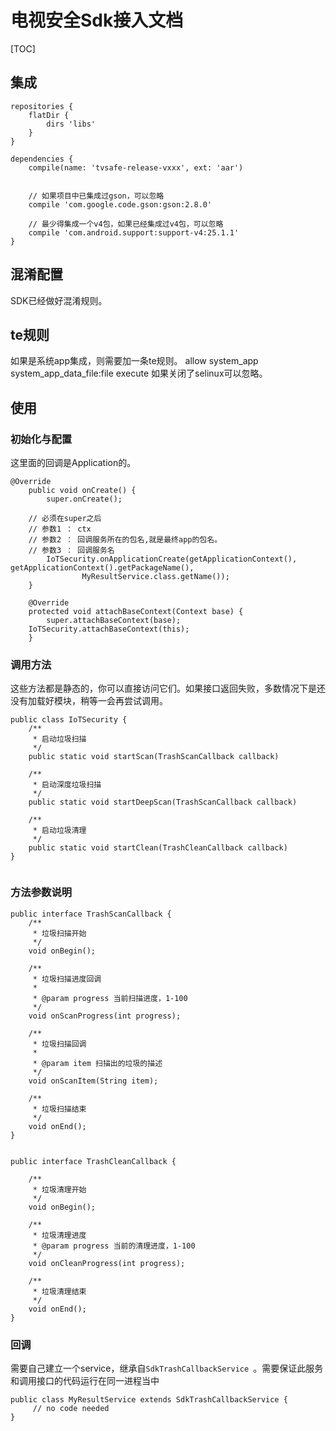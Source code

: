 # 电视安全Sdk接入文档 

 [TOC] 


## 集成
```
repositories {
    flatDir {
        dirs 'libs'
    }
}

dependencies {
    compile(name: 'tvsafe-release-vxxx', ext: 'aar')
   

	// 如果项目中已集成过gson，可以忽略
    compile 'com.google.code.gson:gson:2.8.0'
    
    // 最少得集成一个v4包，如果已经集成过v4包，可以忽略
    compile 'com.android.support:support-v4:25.1.1'
}
```

## 混淆配置
SDK已经做好混淆规则。

## te规则
如果是系统app集成，则需要加一条te规则。
allow system_app system_app_data_file:file execute
如果关闭了selinux可以忽略。


## 使用

### 初始化与配置
这里面的回调是Application的。
```
@Override
    public void onCreate() {
        super.onCreate();
        
	// 必须在super之后
	// 参数1 ： ctx
	// 参数2 ： 回调服务所在的包名,就是最终app的包名。
	// 参数3 ： 回调服务名
        IoTSecurity.onApplicationCreate(getApplicationContext(), getApplicationContext().getPackageName(),
                MyResultService.class.getName());
    }

    @Override
    protected void attachBaseContext(Context base) {
        super.attachBaseContext(base);
	IoTSecurity.attachBaseContext(this);
    }
```



### 调用方法
这些方法都是静态的，你可以直接访问它们。如果接口返回失败，多数情况下是还没有加载好模块，稍等一会再尝试调用。
```
public class IoTSecurity {
    /**
     * 启动垃圾扫描
     */
    public static void startScan(TrashScanCallback callback)

    /**
     * 启动深度垃圾扫描
     */
    public static void startDeepScan(TrashScanCallback callback)

    /**
     * 启动垃圾清理
     */
    public static void startClean(TrashCleanCallback callback)
}
    
```

### 方法参数说明
```
public interface TrashScanCallback {
    /**
     * 垃圾扫描开始
     */
    void onBegin();

    /**
     * 垃圾扫描进度回调
     *
     * @param progress 当前扫描进度，1-100
     */
    void onScanProgress(int progress);

    /**
     * 垃圾扫描回调
     *
     * @param item 扫描出的垃圾的描述
     */
    void onScanItem(String item);

    /**
     * 垃圾扫描结束
     */
    void onEnd();
}


public interface TrashCleanCallback {

    /**
     * 垃圾清理开始
     */
    void onBegin();

    /**
     * 垃圾清理进度
     * @param progress 当前的清理进度，1-100
     */
    void onCleanProgress(int progress);

    /**
     * 垃圾清理结束
     */
    void onEnd();
}

```

### 回调
需要自己建立一个service，继承自`SdkTrashCallbackService `。需要保证此服务和调用接口的代码运行在同一进程当中
```
public class MyResultService extends SdkTrashCallbackService {
     // no code needed
}
```

